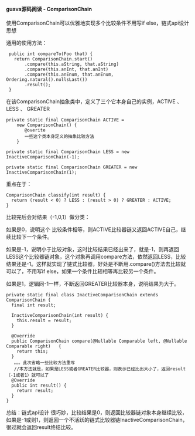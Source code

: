 #### guava源码阅读 - ComparisonChain

使用ComparisonChain可以优雅地实现多个比较条件不用写if else，链式api设计思想

通用的使用方法：

```
 public int compareTo(Foo that) {
   return ComparisonChain.start()
       .compare(this.aString, that.aString)
       .compare(this.anInt, that.anInt)
       .compare(this.anEnum, that.anEnum, Ordering.natural().nullsLast())
       .result();
 }
```

在该ComparisonChain抽象类中，定义了三个它本身自己的实例，ACTIVE 、LESS 、 GREATER

```
private static final ComparisonChain ACTIVE =
    new ComparisonChain() {  
       @overite
       一些这个类本身定义的抽象比较方法
    }
```

```
private static final ComparisonChain LESS = new InactiveComparisonChain(-1);

private static final ComparisonChain GREATER = new InactiveComparisonChain(1);
```

重点在于：

```
ComparisonChain classify(int result) {
  return (result < 0) ? LESS : (result > 0) ? GREATER : ACTIVE;
}
```

比较完后会对结果（-1,0,1）做分类：

如果是0，说明这个  比较条件相等，则ACTIVE比较器链又返回ACTIVE自己，继续比较下一个条件。

如果是-1，说明小于比较对象，这时比较结果已经出来了，就是-1，则再返回LESS这个比较器链对象，这个对象再调用compare方法，依然返回LESS，比较结果还是-1。这样就实现了链式比较器，好处是不断用.compare()方法去比较就可以了，不用写if else，如果一个条件比较相等再比较另一个条件。

如果是1，逻辑同-1一样，不断返回GREATER比较器本身，说明结果为大于。

```
private static final class InactiveComparisonChain extends ComparisonChain {
  final int result;

  InactiveComparisonChain(int result) {
    this.result = result;
  }

  @Override
  public ComparisonChain compare(@Nullable Comparable left, @Nullable Comparable right)   {
    return this;
  }
   。。。此次省略一些比较方法重写
   //本方法就是，如果是LESS或者GREATER比较器，则表示已经比出大小了，返回result（-1或者1）就可以了
  @Override
  public int result() {
    return result;
  }
}
```

总结：链式api设计 很巧妙，比较结果是0，则返回比较器链对象本身继续比较，如果是-1或则1，则返回一个不活跃的链式比较器链InactiveComparisonChain，很过就会返回result终结比较。